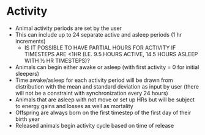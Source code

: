 # Activity #

  * Animal activity periods are set by the user
  * This can include up to 24 separate active and asleep periods (1 hr increments)
    * IS IT POSSIBLE TO HAVE PARTIAL HOURS FOR ACTIVITY IF TIMESTEPS ARE <1HR (I.E. 9.5 HOURS ACTIVE, 14.5 HOURS ASLEEP WITH ½ HR TIMESTEPS)?
  * Animals can begin either awake or asleep (with first activity = 0 for initial sleepers)
  * Time awake/asleep for each activity period will be drawn from distribution with the mean and standard deviation as input by user (there will not be a constraint with synchronization every 24 hours)
  * Animals that are asleep with not move or set up HRs but will be subject to energy gains and losses as well as mortality
  * Offspring are always born on the first  timestep of the first day of their birth year
  * Released animals begin activity cycle based on time of release